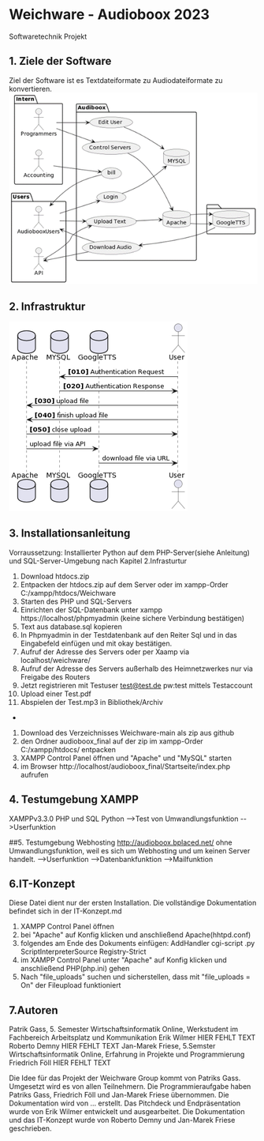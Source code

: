 # Weichware - Audioboox 2023
Softwaretechnik Projekt
## 1. Ziele der Software
Ziel der Software ist es Textdateiformate zu Audiodateiformate zu konvertieren.
![Alt-Text](/Dokumentation/UseCase.png)

## 2. Infrastruktur

![Alt-Text](/Dokumentation/Sequenzdiagramm.png)

## 3. Installationsanleitung
Vorraussetzung: Installierter Python auf dem PHP-Server(siehe Anleitung) und SQL-Server-Umgebung nach Kapitel 2.Infrasturtur 
1. Download htdocs.zip
2. Entpacken der htdocs.zip auf dem Server oder im xampp-Order C:/xampp/htdocs/Weichware
3. Starten des PHP und SQL-Servers
4. Einrichten der SQL-Datenbank unter xampp https://localhost/phpmyadmin (keine sichere Verbindung bestätigen)
5. Text aus database.sql kopieren
6. In Phpmyadmin in der Testdatenbank auf den Reiter Sql und in das Eingabefeld einfügen und mit okay bestätigen.
6. Aufruf der Adresse des Servers oder per Xaamp via localhost/weichware/
7. Aufruf der Adresse des Servers außerhalb des Heimnetzwerkes nur via Freigabe des Routers
8. Jetzt registrieren mit Testuser test@test.de pw:test mittels Testaccount
9. Upload einer Test.pdf
10. Abspielen der Test.mp3 in Bibliothek/Archiv
-
1. Download des Verzeichnisses Weichware-main als zip aus github
2. den Ordner audioboox_final auf der zip im xampp-Order C:/xampp/htdocs/ entpacken
3. XAMPP Control Panel öffnen und "Apache" und "MySQL" starten
4. im Browser http://localhost/audioboox_final/Startseite/index.php aufrufen

## 4. Testumgebung XAMPP
XAMPPv3.3.0 PHP und SQL
Python
-->Test von Umwandlungsfunktion
-->Userfunktion

##5. Testumgebung Webhosting
http://audioboox.bplaced.net/
ohne Umwandlungsfunktion, weil es sich um Webhosting und um keinen Server handelt.
-->Userfunktion
-->Datenbankfunktion
-->Mailfunktion

## 6.IT-Konzept
Diese Datei dient nur der ersten Installation. Die vollständige Dokumentation befindet sich in der IT-Konzept.md
1. XAMPP Control Panel öffnen
2. bei "Apache" auf Konfig klicken und anschließend Apache(hhtpd.conf)
3. folgendes am Ende des Dokuments einfügen: 
          AddHandler cgi-script .py
          ScriptInterpreterSource Registry-Strict
4. im XAMPP Control Panel unter "Apache" auf Konfig klicken und anschließend PHP(php.ini) gehen
5. Nach "file_uploads" suchen und sicherstellen, dass mit "file_uploads = On" der Fileupload funktioniert


## 7.Autoren
Patrik Gass, 5. Semester Wirtschaftsinformatik Online, Werkstudent im Fachbereich Arbeitsplatz und Kommunikation
Erik Wilmer HIER FEHLT TEXT
Roberto Demny HIER FEHLT TEXT
Jan-Marek Friese, 5.Semster Wirtschaftsinformatik Online, Erfahrung in Projekte und Programmierung
Friedrich Föll HIER FEHLT TEXT

Die Idee für das Projekt der Weichware Group kommt von Patriks Gass. Umgesetzt wird es von allen Teilnehmern. Die Programmieraufgabe haben Patriks Gass, Friedrich Föll und Jan-Marek Friese übernommen. Die Dokumentation wird von … erstellt. Das Pitchdeck und Endpräsentation wurde von Erik Wilmer entwickelt und ausgearbeitet. Die Dokumentation und das IT-Konzept wurde von Roberto Demny und Jan-Marek Friese geschrieben.


